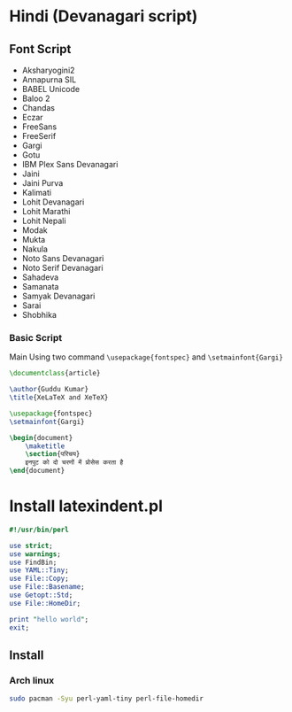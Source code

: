 # Hindi (Devanagari script)

## Font Script

- Aksharyogini2
- Annapurna SIL
- BABEL Unicode
- Baloo 2
- Chandas
- Eczar
- FreeSans
- FreeSerif
- Gargi
- Gotu
- IBM Plex Sans Devanagari
- Jaini
- Jaini Purva
- Kalimati
- Lohit Devanagari
- Lohit Marathi
- Lohit Nepali
- Modak
- Mukta
- Nakula
- Noto Sans Devanagari
- Noto Serif Devanagari
- Sahadeva
- Samanata
- Samyak Devanagari
- Sarai
- Shobhika

### Basic Script

Main Using two command `\usepackage{fontspec}` and `\setmainfont{Gargi}`

```tex
\documentclass{article}

\author{Guddu Kumar}
\title{XeLaTeX and XeTeX}

\usepackage{fontspec}
\setmainfont{Gargi}

\begin{document}
	\maketitle
	\section{परिचय}
	इनपुट को दो चरणों में प्रोसेस करता है
\end{document}
```

# Install latexindent.pl

```perl
#!/usr/bin/perl

use strict;
use warnings;
use FindBin;
use YAML::Tiny;
use File::Copy;
use File::Basename;
use Getopt::Std;
use File::HomeDir;

print "hello world";
exit;
```

## Install

### Arch linux

```bash
sudo pacman -Syu perl-yaml-tiny perl-file-homedir
```

